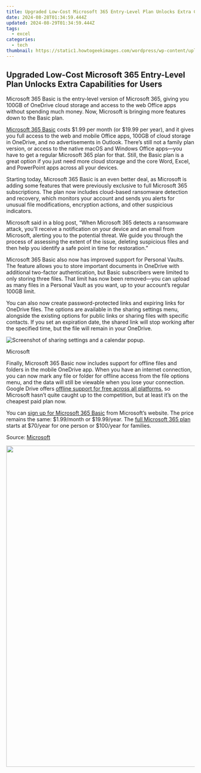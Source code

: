 ```yaml
---
title: Upgraded Low-Cost Microsoft 365 Entry-Level Plan Unlocks Extra Capabilities for Users
date: 2024-08-28T01:34:59.444Z
updated: 2024-08-29T01:34:59.444Z
tags:
  - excel
categories:
  - tech
thumbnail: https://static1.howtogeekimages.com/wordpress/wp-content/uploads/2021/03/10fb15c7.png
---
```


## Upgraded Low-Cost Microsoft 365 Entry-Level Plan Unlocks Extra Capabilities for Users

Microsoft 365 Basic is the entry-level version of Microsoft 365, giving you 100GB of OneDrive cloud storage and access to the web Office apps without spending much money. Now, Microsoft is bringing more features down to the Basic plan.

[Microsoft 365 Basic](https://www.microsoft.com/en-us/microsoft-365/p/microsoft-365-basic/cfq7ttc0ktxs?activetab=pivot:overviewtab) costs $1.99 per month (or $19.99 per year), and it gives you full access to the web and mobile Office apps, 100GB of cloud storage in OneDrive, and no advertisements in Outlook. There’s still not a family plan version, or access to the native macOS and Windows Office apps—you have to get a regular Microsoft 365 plan for that. Still, the Basic plan is a great option if you just need more cloud storage and the core Word, Excel, and PowerPoint apps across all your devices.

 Starting today, Microsoft 365 Basic is an even better deal, as Microsoft is adding some features that were previously exclusive to full Microsoft 365 subscriptions. The plan now includes cloud-based ransomware detection and recovery, which monitors your account and sends you alerts for unusual file modifications, encryption actions, and other suspicious indicators.

 Microsoft said in a blog post, “When Microsoft 365 detects a ransomware attack, you’ll receive a notification on your device and an email from Microsoft, alerting you to the potential threat. We guide you through the process of assessing the extent of the issue, deleting suspicious files and then help you identify a safe point in time for restoration.”

 Microsoft 365 Basic also now has improved support for Personal Vaults. The feature allows you to store important documents in OneDrive with additional two-factor authentication, but Basic subscribers were limited to only storing three files. That limit has now been removed—you can upload as many files in a Personal Vault as you want, up to your account’s regular 100GB limit.

 You can also now create password-protected links and expiring links for OneDrive files. The options are available in the sharing settings menu, alongside the existing options for public links or sharing files with specific contacts. If you set an expiration date, the shared link will stop working after the specified time, but the file will remain in your OneDrive.

![Screenshot of sharing settings and a calendar popup.](https://static1.howtogeekimages.com/wordpress/wp-content/uploads/2024/03/password-sharing-image-1.jpeg) 

Microsoft

 Finally, Microsoft 365 Basic now includes support for offline files and folders in the mobile OneDrive app. When you have an internet connection, you can now mark any file or folder for offline access from the file options menu, and the data will still be viewable when you lose your connection. Google Drive offers [offline support for free across all platforms](https://support.google.com/drive/answer/2375012), so Microsoft hasn’t quite caught up to the competition, but at least it’s on the cheapest paid plan now.

 You can [sign up for Microsoft 365 Basic](https://www.microsoft.com/en-us/microsoft-365/p/microsoft-365-basic/cfq7ttc0ktxs?activetab=pivot:overviewtab) from Microsoft’s website. The price remains the same: $1.99/month or $19.99/year. The [full Microsoft 365 plan](https://www.microsoft.com/en-us/microsoft-365/buy/compare-all-microsoft-365-products) starts at $70/year for one person or $100/year for families.

 Source: [Microsoft](https://techcommunity.microsoft.com/t5/microsoft-onedrive-blog/onedrive-security-and-mobile-features-now-available-for/ba-p/4096285)

<ins class="adsbygoogle"
     style="display:block"
     data-ad-format="autorelaxed"
     data-ad-client="ca-pub-7571918770474297"
     data-ad-slot="1223367746"></ins>



<ins class="adsbygoogle"
     style="display:block"
     data-ad-client="ca-pub-7571918770474297"
     data-ad-slot="8358498916"
     data-ad-format="auto"
     data-full-width-responsive="true"></ins>



<!-- affiliate ads begin -->
<a href="https://propmoneyinc.pxf.io/c/5597632/1803116/14559" target="_top" id="1803116"><img src="//a.impactradius-go.com/display-ad/14559-1803116" border="0" alt="" width="859" height="859"/></a><img height="0" width="0" src="https://imp.pxf.io/i/5597632/1803116/14559" style="position:absolute;visibility:hidden;" border="0" />
<!-- affiliate ads end -->